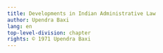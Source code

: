 ```yaml
---
title: Developments in Indian Administrative Law
author: Upendra Baxi
lang: en
top-level-division: chapter
rights: © 1971 Upendra Baxi
---
```

